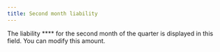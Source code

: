 ```yaml
---
title: Second month liability
---
```



The liability **** for the second month of the quarter is displayed in this field. You can modify this amount.
